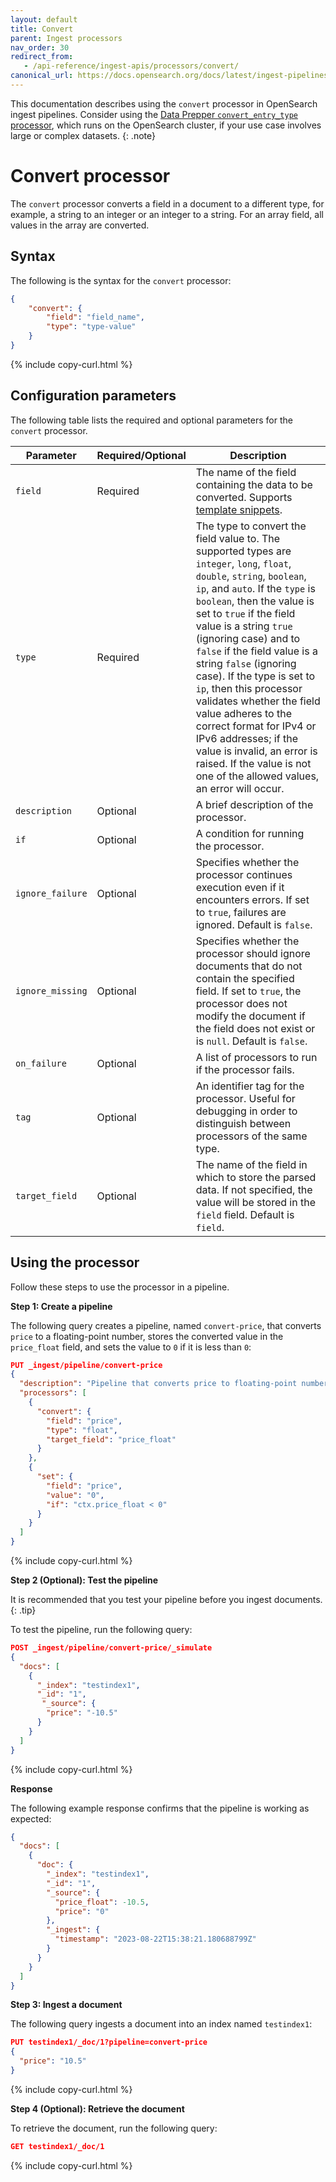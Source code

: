 ```yaml
---
layout: default
title: Convert
parent: Ingest processors
nav_order: 30
redirect_from:
   - /api-reference/ingest-apis/processors/convert/
canonical_url: https://docs.opensearch.org/docs/latest/ingest-pipelines/processors/convert/
---
```


This documentation describes using the `convert` processor in OpenSearch ingest pipelines. Consider using the [Data Prepper `convert_entry_type` processor]({{site.url}}{{site.baseurl}}/data-prepper/pipelines/configuration/processors/convert-entry-type/), which runs on the OpenSearch cluster, if your use case involves large or complex datasets.
{: .note}

# Convert processor

The `convert` processor converts a field in a document to a different type, for example, a string to an integer or an integer to a string. For an array field, all values in the array are converted. 

## Syntax

The following is the syntax for the `convert` processor: 

```json
{
    "convert": {
        "field": "field_name",
        "type": "type-value"
    }
}
```
{% include copy-curl.html %}

## Configuration parameters

The following table lists the required and optional parameters for the `convert` processor.   

Parameter | Required/Optional | Description |
|-----------|-----------|-----------|
`field`  | Required  | The name of the field containing the data to be converted. Supports [template snippets]({{site.url}}{{site.baseurl}}/ingest-pipelines/create-ingest/#template-snippets). |
`type`  | Required  | The type to convert the field value to. The supported types are `integer`, `long`, `float`, `double`, `string`, `boolean`, `ip`, and `auto`. If the `type` is `boolean`, then the value is set to `true` if the field value is a string `true` (ignoring case) and to `false` if  the field value is a string `false` (ignoring case). If the type is set to `ip`, then this processor validates whether the field value adheres to the correct format for IPv4 or IPv6 addresses; if the value is invalid, an error is raised. If the value is not one of the allowed values, an error will occur.  |
`description`  | Optional  | A brief description of the processor.  |
`if` | Optional | A condition for running the processor. |
`ignore_failure` | Optional | Specifies whether the processor continues execution even if it encounters errors. If set to `true`, failures are ignored. Default is `false`. |
`ignore_missing`  | Optional  | Specifies whether the processor should ignore documents that do not contain the specified field. If set to `true`, the processor does not modify the document if the field does not exist or is `null`. Default is `false`. |
`on_failure` | Optional | A list of processors to run if the processor fails. |
`tag` | Optional | An identifier tag for the processor. Useful for debugging in order to distinguish between processors of the same type. |
`target_field`  | Optional  | The name of the field in which to store the parsed data. If not specified, the value will be stored in the `field` field. Default is `field`.  |

## Using the processor

Follow these steps to use the processor in a pipeline.

**Step 1: Create a pipeline** 

The following query creates a pipeline, named `convert-price`, that converts `price` to a floating-point number, stores the converted value in the `price_float` field, and sets the value to `0` if it is less than `0`:

```json
PUT _ingest/pipeline/convert-price
{
  "description": "Pipeline that converts price to floating-point number and sets value to zero if price less than zero",
  "processors": [
    {
      "convert": {
        "field": "price",
        "type": "float",
        "target_field": "price_float"
      }
    },
    {
      "set": {
        "field": "price",
        "value": "0",
        "if": "ctx.price_float < 0"
      }
    }
  ]
}
```
{% include copy-curl.html %}

**Step 2 (Optional): Test the pipeline**

It is recommended that you test your pipeline before you ingest documents.
{: .tip}

To test the pipeline, run the following query:

```json
POST _ingest/pipeline/convert-price/_simulate
{
  "docs": [
    {
      "_index": "testindex1",
      "_id": "1",
       "_source": {
        "price": "-10.5"
      }
    }
  ]
}
```
{% include copy-curl.html %}

**Response**

The following example response confirms that the pipeline is working as expected: 

```json
{
  "docs": [
    {
      "doc": {
        "_index": "testindex1",
        "_id": "1",
        "_source": {
          "price_float": -10.5,
          "price": "0"
        },
        "_ingest": {
          "timestamp": "2023-08-22T15:38:21.180688799Z"
        }
      }
    }
  ]
}
```

**Step 3: Ingest a document**

The following query ingests a document into an index named `testindex1`:

```json
PUT testindex1/_doc/1?pipeline=convert-price
{
  "price": "10.5"
}
```
{% include copy-curl.html %}

**Step 4 (Optional): Retrieve the document**

To retrieve the document, run the following query:

```json
GET testindex1/_doc/1
```
{% include copy-curl.html %}
